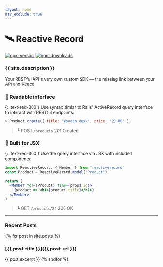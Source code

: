```yaml
---
layout: home
nav_exclude: true
---
```

# 🛰️ Reactive Record
[![npm version](https://img.shields.io/npm/v/reactiverecord.svg?style=flat-square)](https://www.npmjs.com/package/reactiverecord) [![npm downloads](https://img.shields.io/npm/dm/reactiverecord.svg?style=flat-square)](https://www.npmjs.com/package/reactiverecord)

### {{ site.description }}
Your RESTful API's very own custom SDK — the missing link between your API and React!

### 🎉 Readable interface
{: .text-red-300 }
Use syntax simlar to Rails' ActiveRecord query interface to interact with RESTful endpoints:
```js
> Product.create({ title: "Wooden desk", price: "20.00" })
```
> &#9495; <span class="label">POST</span> `/products` 201 Created

### 🎉 Built for JSX
{: .text-red-300 }
Use the query interface via JSX with included components:

```jsx
import ReactiveRecord, { Member } from "reactiverecord"
const Product = ReactiveRecord.model("Product")

return (
  <Member for={Product} find={props.id}>
    {product => <h1>{product.title}</h1>}
  </Member>
)
```
> &#9495; <span class="label">GET</span> `/products/24` 200 OK

---

### Recent Posts
{% for post in site.posts %}
### [{{ post.title }}]({{ post.url }})
{{ post.excerpt }}
{% endfor %}

